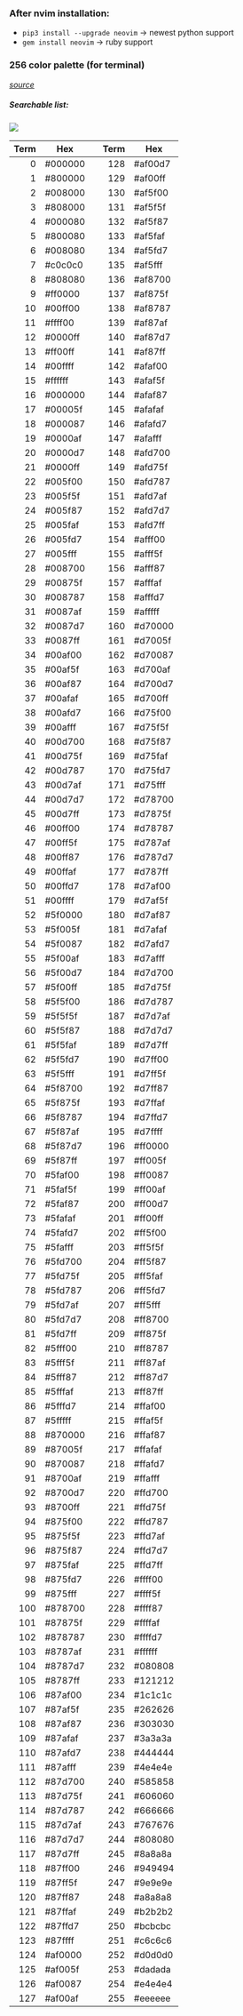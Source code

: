 ### After nvim installation:
- `pip3 install --upgrade neovim` -> newest python support
- `gem install neovim` -> ruby support

### 256 color palette (for terminal)
*[source](http://www.calmar.ws/vim/256-xterm-24bit-rgb-color-chart.html)*

##### Searchable list:

![](https://github.com/dominikduda/config_files/256_color_palette.png)

|Term|Hex    ||Term|Hex    |
|---:|-------|---|---:|-------|
|0   |#000000||128 |#af00d7|
|1   |#800000||129 |#af00ff|
|2   |#008000||130 |#af5f00|
|3   |#808000||131 |#af5f5f|
|4   |#000080||132 |#af5f87|
|5   |#800080||133 |#af5faf|
|6   |#008080||134 |#af5fd7|
|7   |#c0c0c0||135 |#af5fff|
|8   |#808080||136 |#af8700|
|9   |#ff0000||137 |#af875f|
|10  |#00ff00||138 |#af8787|
|11  |#ffff00||139 |#af87af|
|12  |#0000ff||140 |#af87d7|
|13  |#ff00ff||141 |#af87ff|
|14  |#00ffff||142 |#afaf00|
|15  |#ffffff||143 |#afaf5f|
|16  |#000000||144 |#afaf87|
|17  |#00005f||145 |#afafaf|
|18  |#000087||146 |#afafd7|
|19  |#0000af||147 |#afafff|
|20  |#0000d7||148 |#afd700|
|21  |#0000ff||149 |#afd75f|
|22  |#005f00||150 |#afd787|
|23  |#005f5f||151 |#afd7af|
|24  |#005f87||152 |#afd7d7|
|25  |#005faf||153 |#afd7ff|
|26  |#005fd7||154 |#afff00|
|27  |#005fff||155 |#afff5f|
|28  |#008700||156 |#afff87|
|29  |#00875f||157 |#afffaf|
|30  |#008787||158 |#afffd7|
|31  |#0087af||159 |#afffff|
|32  |#0087d7||160 |#d70000|
|33  |#0087ff||161 |#d7005f|
|34  |#00af00||162 |#d70087|
|35  |#00af5f||163 |#d700af|
|36  |#00af87||164 |#d700d7|
|37  |#00afaf||165 |#d700ff|
|38  |#00afd7||166 |#d75f00|
|39  |#00afff||167 |#d75f5f|
|40  |#00d700||168 |#d75f87|
|41  |#00d75f||169 |#d75faf|
|42  |#00d787||170 |#d75fd7|
|43  |#00d7af||171 |#d75fff|
|44  |#00d7d7||172 |#d78700|
|45  |#00d7ff||173 |#d7875f|
|46  |#00ff00||174 |#d78787|
|47  |#00ff5f||175 |#d787af|
|48  |#00ff87||176 |#d787d7|
|49  |#00ffaf||177 |#d787ff|
|50  |#00ffd7||178 |#d7af00|
|51  |#00ffff||179 |#d7af5f|
|52  |#5f0000||180 |#d7af87|
|53  |#5f005f||181 |#d7afaf|
|54  |#5f0087||182 |#d7afd7|
|55  |#5f00af||183 |#d7afff|
|56  |#5f00d7||184 |#d7d700|
|57  |#5f00ff||185 |#d7d75f|
|58  |#5f5f00||186 |#d7d787|
|59  |#5f5f5f||187 |#d7d7af|
|60  |#5f5f87||188 |#d7d7d7|
|61  |#5f5faf||189 |#d7d7ff|
|62  |#5f5fd7||190 |#d7ff00|
|63  |#5f5fff||191 |#d7ff5f|
|64  |#5f8700||192 |#d7ff87|
|65  |#5f875f||193 |#d7ffaf|
|66  |#5f8787||194 |#d7ffd7|
|67  |#5f87af||195 |#d7ffff|
|68  |#5f87d7||196 |#ff0000|
|69  |#5f87ff||197 |#ff005f|
|70  |#5faf00||198 |#ff0087|
|71  |#5faf5f||199 |#ff00af|
|72  |#5faf87||200 |#ff00d7|
|73  |#5fafaf||201 |#ff00ff|
|74  |#5fafd7||202 |#ff5f00|
|75  |#5fafff||203 |#ff5f5f|
|76  |#5fd700||204 |#ff5f87|
|77  |#5fd75f||205 |#ff5faf|
|78  |#5fd787||206 |#ff5fd7|
|79  |#5fd7af||207 |#ff5fff|
|80  |#5fd7d7||208 |#ff8700|
|81  |#5fd7ff||209 |#ff875f|
|82  |#5fff00||210 |#ff8787|
|83  |#5fff5f||211 |#ff87af|
|84  |#5fff87||212 |#ff87d7|
|85  |#5fffaf||213 |#ff87ff|
|86  |#5fffd7||214 |#ffaf00|
|87  |#5fffff||215 |#ffaf5f|
|88  |#870000||216 |#ffaf87|
|89  |#87005f||217 |#ffafaf|
|90  |#870087||218 |#ffafd7|
|91  |#8700af||219 |#ffafff|
|92  |#8700d7||220 |#ffd700|
|93  |#8700ff||221 |#ffd75f|
|94  |#875f00||222 |#ffd787|
|95  |#875f5f||223 |#ffd7af|
|96  |#875f87||224 |#ffd7d7|
|97  |#875faf||225 |#ffd7ff|
|98  |#875fd7||226 |#ffff00|
|99  |#875fff||227 |#ffff5f|
|100 |#878700||228 |#ffff87|
|101 |#87875f||229 |#ffffaf|
|102 |#878787||230 |#ffffd7|
|103 |#8787af||231 |#ffffff|
|104 |#8787d7||232 |#080808|
|105 |#8787ff||233 |#121212|
|106 |#87af00||234 |#1c1c1c|
|107 |#87af5f||235 |#262626|
|108 |#87af87||236 |#303030|
|109 |#87afaf||237 |#3a3a3a|
|110 |#87afd7||238 |#444444|
|111 |#87afff||239 |#4e4e4e|
|112 |#87d700||240 |#585858|
|113 |#87d75f||241 |#606060|
|114 |#87d787||242 |#666666|
|115 |#87d7af||243 |#767676|
|116 |#87d7d7||244 |#808080|
|117 |#87d7ff||245 |#8a8a8a|
|118 |#87ff00||246 |#949494|
|119 |#87ff5f||247 |#9e9e9e|
|120 |#87ff87||248 |#a8a8a8|
|121 |#87ffaf||249 |#b2b2b2|
|122 |#87ffd7||250 |#bcbcbc|
|123 |#87ffff||251 |#c6c6c6|
|124 |#af0000||252 |#d0d0d0|
|125 |#af005f||253 |#dadada|
|126 |#af0087||254 |#e4e4e4|
|127 |#af00af||255 |#eeeeee|
